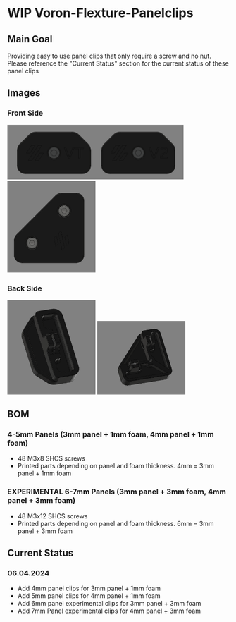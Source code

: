 # WIP Voron-Flexture-Panelclips
## Main Goal
Providing easy to use panel clips that only require a screw and no nut.
Please reference the "Current Status" section for the current status of these panel clips

## Images
### Front Side
<img src="/images/Front_MidSpan.png" width="400">
<img src="/images/Front-Corner.png" width="200">

### Back Side

<img src="/images/MidSpan-back.png" width="200">
<img src="/images/Corner-Clip-Back.png" width="200">

## BOM
### 4-5mm Panels (3mm panel + 1mm foam, 4mm panel + 1mm foam)
* 48 M3x8 SHCS screws
* Printed parts depending on panel and foam thickness. 4mm = 3mm panel + 1mm foam

### EXPERIMENTAL 6-7mm Panels (3mm panel + 3mm foam, 4mm panel + 3mm foam)
* 48 M3x12 SHCS screws
* Printed parts depending on panel and foam thickness. 6mm = 3mm panel + 3mm foam

## Current Status
### 06.04.2024
* Add 4mm panel clips for 3mm panel + 1mm foam
* Add 5mm panel clips for 4mm panel + 1mm foam
* Add 6mm panel experimental clips for 3mm panel + 3mm foam
* Add 7mm Panel experimental clips for 4mm panel + 3mm foam 


